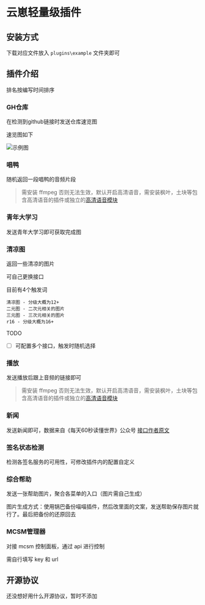 # 云崽轻量级插件

## 安装方式

下载对应文件放入 `plugins\example` 文件夹即可

## 插件介绍

排名按编写时间排序

### GH仓库

在检测到github链接时发送仓库速览图

速览图如下

![示例图](https://opengraph.githubassets.com/xiaotian/xiaotian2333/yunzai-plugins-Single-file)

### 唱鸭

随机返回一段唱鸭的音频片段

> 需安装 ffmpeg 否则无法生效，默认开启高清语音，需安装枫叶，土块等包含高清语音的插件或独立的[高清语音模块](https://github.com/xiaotian2333/YunzaiBOT-HD-Voice-module)

### 青年大学习

发送青年大学习即可获取完成图

### 清凉图

返回一些清凉的图片

可自己更换接口

目前有4个触发词

``` 触发词
清凉图 - 分级大概为12+
二元图 - 二次元相关的图片
三元图 - 三次元相关的图片
r16 - 分级大概为16+
```

TODO

- [ ] 可配置多个接口，触发时随机选择

### 播放

发送播放后跟上音频的链接即可

> 需安装 ffmpeg 否则无法生效，默认开启高清语音，需安装枫叶，土块等包含高清语音的插件或独立的[高清语音模块](https://github.com/xiaotian2333/YunzaiBOT-HD-Voice-module)

### 新闻

发送新闻即可，数据来自《每天60秒读懂世界》公众号 [接口作者原文](https://www.jun.la/collect/1582.html)

### 签名状态检测

检测各签名服务的可用性，可修改插件内的配置自定义

### 综合帮助

发送一张帮助图片，聚合各菜单的入口（图片需自己生成）

图片生成方式：使用锅巴备份喵喵插件，然后改里面的文案，发送帮助保存图片就行了。最后把备份的还原回去

### MCSM管理器

对接 mcsm 控制面板，通过 api 进行控制

需自行填写 key 和 url

## 开源协议

还没想好用什么开源协议，暂时不添加
